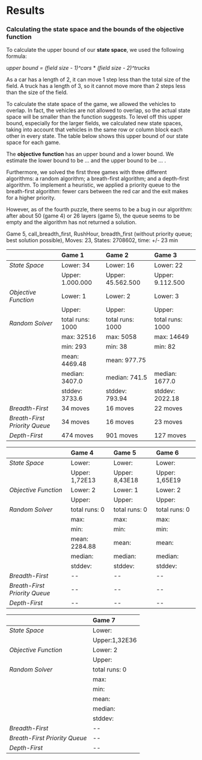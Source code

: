 # Results
### Calculating the state space and the bounds of the objective function
To calculate the upper bound of our **state space**, we used the following formula:  

  _upper bound = (field size - 1)^cars_ * _(field size - 2)^trucks_  

  As a car has a length of 2, it can move 1 step less than the total size of the
field. A truck has a length of 3, so it cannot move more than 2 steps less than
the size of the field.

  To calculate the state space of the game, we allowed the vehicles to overlap. In
fact, the vehicles are not allowed to overlap, so the actual state space will be
smaller than the function suggests. To level off this upper bound, especially for
the larger fields, we calculated new state spaces, taking into account that vehicles
in the same row or column block each other in every state. The table below shows
this upper bound of our state space for each game.

  The **objective function** has an upper bound and a lower bound. We estimate the
lower bound to be ... and the upper bound to be ... .  

  Furthermore, we solved the first three games with three different algorithms:
a random algorithm; a breath-first algorithm; and a depth-first algorithm. To implement
a heuristic, we applied a priority queue to the breath-first algorithm: fewer cars
between the red car and the exit makes for a higher priority.

  However, as of the fourth puzzle, there seems to be a bug in our algorithm:
after about 50 (game 4) or 26 layers (game 5), the queue seems to be empty and
the algorithm has not returned a solution.

Game 5, call_breadth_first, RushHour, breadth_first (without priority queue;
best solution possible), Moves: 23, States: 2708602, time: +/- 23 min


||Game 1|Game 2|Game 3|
|---| :--- | :--- | :---|
|_State Space_|Lower: 34|Lower: 16|Lower: 22|
||Upper: 1.000.000|Upper: 45.562.500|Upper: 9.112.500|
|_Objective Function_|Lower: 1|Lower: 2|Lower: 3|
||Upper: |Upper: |Upper: |
|_Random Solver_|total runs: 1000|total runs: 1000|total runs: 1000|
||max: 32516|max: 5058|max: 14649|
||min: 293|min: 38|min: 82|
||mean: 4469.48|mean: 977.75|
||median: 3407.0|median: 741.5|median: 1677.0|
||stddev: 3733.6|stddev: 793.94|stddev: 2022.18|
|_Breadth-First_|34 moves|16 moves|22 moves|
|_Breath-First Priority Queue_|34 moves|16 moves|23 moves|
|_Depth-First_|474 moves|901 moves|127 moves|


||Game 4|Game 5|Game 6|
|:---|:---| :---| :---|
|_State Space_|Lower: |Lower: |Lower: |
||Upper: 1,72E13|Upper: 8,43E18|Upper: 1,65E19|
|_Objective Function_|Lower: 2|Lower: 1|Lower: 2|
||Upper: |Upper: |Upper: |
|_Random Solver_|total runs: 0|total runs: 0|total runs: 0|
||max: |max: |max: |
||min: |min: |min: |
||mean: 2284.88|mean: |mean: |mean: |
||median: |median: |median: |
||stddev: |stddev: |stddev: |
|_Breadth-First_| -- | -- | -- |
|_Breath-First Priority Queue_| -- | -- | -- |
|_Depth-First_| -- | -- | -- |

||Game 7|
|:---|:---|
|_State Space_|Lower: |
||Upper:1,32E36|
|_Objective Function_|Lower: 2|
||Upper: |
|_Random Solver_|total runs: 0|
||max: |
||min: |
||mean: |
||median: |
||stddev: |
|_Breadth-First_| -- |
|_Breath-First Priority Queue_| -- |
|_Depth-First_| -- |
